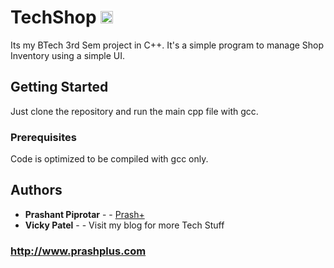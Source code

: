 # TechShop  [<img alt="Build Status" src="https://travis-ci.org/prashplus/TechShop.svg?branch=master" height="20">][travis-url]

Its my BTech 3rd Sem project in C++. It's a simple program to manage Shop Inventory using a simple UI.

## Getting Started

Just clone the repository and run the main cpp file with gcc.

### Prerequisites

Code is optimized to be compiled with gcc only.


## Authors

* **Prashant Piprotar** - - [Prash+](https://github.com/prashplus)
* **Vicky Patel** - -
Visit my blog for more Tech Stuff
### http://www.prashplus.com

[travis-url]: https://travis-ci.org/prashplus/TechShop
